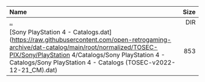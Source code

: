 |Name|Size|
|:---|---:|
|[..](../index.html)|DIR|
|[Sony PlayStation 4 - Catalogs.dat](https://raw.githubusercontent.com/open-retrogaming-archive/dat-catalog/main/root/normalized/TOSEC-PIX/Sony/PlayStation 4/Catalogs/Sony PlayStation 4 - Catalogs/Sony PlayStation 4 - Catalogs (TOSEC-v2022-12-21_CM).dat)|853|
